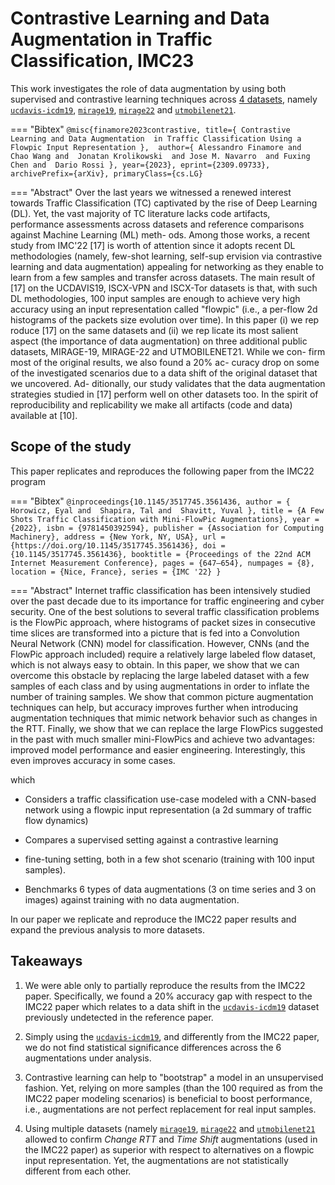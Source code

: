 # Contrastive Learning and Data Augmentation in Traffic Classification, IMC23

This work investigates the role of data
augmentation by using both supervised
and contrastive learning techniques
across [4 datasets](datasets/install), namely
[`ucdavis-icdm19`](/datasets/install/ucdavis-icdm19), 
[`mirage19`](/datasets/install/mirage19), 
[`mirage22`](/datasets/install/mirage22) and 
[`utmobilenet21`](/datasets/install/utmobilenet21).

=== "Bibtex"
	```
    @misc{finamore2023contrastive,
      title={
        Contrastive Learning and Data Augmentation 
        in Traffic Classification Using a 
        Flowpic Input Representation
      }, 
      author={
        Alessandro Finamore and 
        Chao Wang and 
        Jonatan Krolikowski 
        and Jose M. Navarro 
        and Fuxing Chen and 
        Dario Rossi
      },
      year={2023},
      eprint={2309.09733},
      archivePrefix={arXiv},
      primaryClass={cs.LG}
    ```

=== "Abstract"
    Over the last years we witnessed a renewed interest towards
    Traffic Classification (TC) captivated by the rise of Deep
    Learning (DL). Yet, the vast majority of TC literature lacks
    code artifacts, performance assessments across datasets and
    reference comparisons against Machine Learning (ML) meth-
    ods. Among those works, a recent study from IMC'22 [17] is
    worth of attention since it adopts recent DL methodologies
    (namely, few-shot learning, self-sup ervision via contrastive
    learning and data augmentation) appealing for networking as
    they enable to learn from a few samples and transfer across
    datasets. The main result of [17] on the UCDAVIS19, ISCX-VPN
    and ISCX-Tor datasets is that, with such DL methodologies,
    100 input samples are enough to achieve very high accuracy
    using an input representation called "flowpic" (i.e., a per-flow
    2d histograms of the packets size evolution over time).
    In this paper (i) we rep roduce [17] on the same datasets
    and (ii) we rep licate its most salient aspect (the importance
    of data augmentation) on three additional public datasets,
    MIRAGE-19, MIRAGE-22 and UTMOBILENET21. While we con-
    firm most of the original results, we also found a 20% ac-
    curacy drop on some of the investigated scenarios due to
    a data shift of the original dataset that we uncovered. Ad-
    ditionally, our study validates that the data augmentation
    strategies studied in [17] perform well on other datasets too.
    In the spirit of reproducibility and replicability we make all
    artifacts (code and data) available at [10].


## Scope of the study

This paper replicates and reproduces the following paper
from the IMC22 program

=== "Bibtex"
    ```
    @inproceedings{10.1145/3517745.3561436,
    author = {
        Horowicz, Eyal and 
        Shapira, Tal and 
        Shavitt, Yuval
    },
    title = {A Few Shots Traffic Classification with Mini-FlowPic Augmentations},
    year = {2022},
    isbn = {9781450392594},
    publisher = {Association for Computing Machinery},
    address = {New York, NY, USA},
    url = {https://doi.org/10.1145/3517745.3561436},
    doi = {10.1145/3517745.3561436},
    booktitle = {Proceedings of the 22nd ACM Internet Measurement Conference},
    pages = {647–654},
    numpages = {8},
    location = {Nice, France},
    series = {IMC '22}
    }
    ```

=== "Abstract"
    Internet traffic classification has been intensively studied over the past decade due to its importance for traffic engineering and cyber security. One of the best solutions to several traffic classification problems is the FlowPic approach, where histograms of packet sizes in consecutive time slices are transformed into a picture that is fed into a Convolution Neural Network (CNN) model for classification. However, CNNs (and the FlowPic approach included) require a relatively large labeled flow dataset, which is not always easy to obtain. In this paper, we show that we can overcome this obstacle by replacing the large labeled dataset with a few samples of each class and by using augmentations in order to inflate the number of training samples. We show that common picture augmentation techniques can help, but accuracy improves further when introducing augmentation techniques that mimic network behavior such as changes in the RTT. Finally, we show that we can replace the large FlowPics suggested in the past with much smaller mini-FlowPics and achieve two advantages: improved model performance and easier engineering. Interestingly, this even improves accuracy in some cases.


which

* Considers a traffic classification use-case modeled
with a CNN-based network using a flowpic input representation
(a 2d summary of traffic flow dynamics)

* Compares a supervised setting against a contrastive learning 
+ fine-tuning setting, both in a few shot scenario
(training with 100 input samples).

* Benchmarks 6 types of data augmentations (3 on time series
and 3 on images) against training with no data augmentation.

In our paper we replicate and reproduce the IMC22 paper results
and expand the previous analysis to more datasets.

## Takeaways

1. We were able only to partially reproduce the results from the IMC22 paper.
   Specifically, we found a 20% accuracy gap with respect to the IMC22
   paper which relates to a data shift in the [`ucdavis-icdm19`](/datasets/install/ucdavis-icdm19) dataset
   previously undetected in the reference paper.

2. Simply using the [`ucdavis-icdm19`](/datasets/install/ucdavis-icdm19), and differently
   from the IMC22 paper, we do not find statistical significance differences across 
   the 6 augmentations under analysis.

3. Contrastive learning can help to "bootstrap" a model in an unsupervised fashion. Yet,
   relying on more samples (than the 100 required as from the IMC22 paper modeling scenarios)
   is beneficial to boost performance, i.e., augmentations are not perfect replacement for 
   real input samples.
       
4. Using multiple datasets (namely [`mirage19`](/datasets/install/mirage19), 
   [`mirage22`](/datasets/install/mirage22) and 
   [`utmobilenet21`](/datasets/install/utmobilenet21) allowed to confirm 
   *Change RTT* and *Time Shift* augmentations (used in the IMC22 paper) 
   as superior with respect to alternatives on a flowpic input representation.
   Yet, the augmentations are not statistically different from each other.


